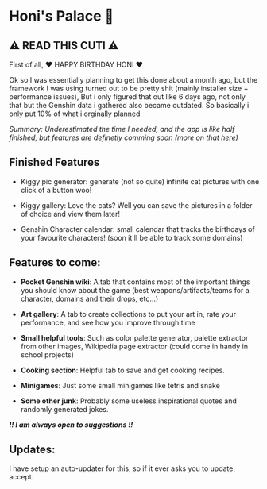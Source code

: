 # Honi's Palace 🧡

## ⚠ READ THIS CUTI ⚠
First of all, ❤ HAPPY BIRTHDAY HONI ❤

Ok so I was essentially planning to get this done about a month ago, but the framework I was using turned out to be pretty shit (mainly installer size + performance issues), But i only figured that out like 6 days ago, not only that but the Genshin data i gathered also became outdated. So basically i only put 10% of what i orginally planned

*Summary: Underestimated the time I needed, and the app is like half finished, but features are definetly comming soon (more on that [here](#features-to-come))*

## Finished Features

- Kiggy pic generator: generate (not so quite) infinite cat pictures with one click of a button woo!
 
- Kiggy gallery: Love the cats? Well you can save the pictures in a folder of choice and view them later!
 
- Genshin Character calendar: small calendar that tracks the birthdays of your favourite characters! (soon it'll be able to track some domains)

## Features to come:

- **Pocket Genshin wiki**: A tab that contains most of the important things you should know about the game (best weapons/artifacts/teams for a character, domains and their drops, etc...)

- **Art gallery**: A tab to create collections to put your art in, rate your performance, and see how you improve through time

- **Small helpful tools**: Such as color palette generator, palette extractor from other images, Wikipedia page extractor (could come in handy in school projects)
 
- **Cooking section**: Helpful tab to save and get cooking recipes.

- **Minigames**: Just some small minigames like tetris and snake
  
- **Some other junk**: Probably some useless inspirational quotes and randomly generated jokes.
  
***‼ I am always open to suggestions ‼***


## Updates:

I have setup an auto-updater for this, so if it ever asks you to update, accept.